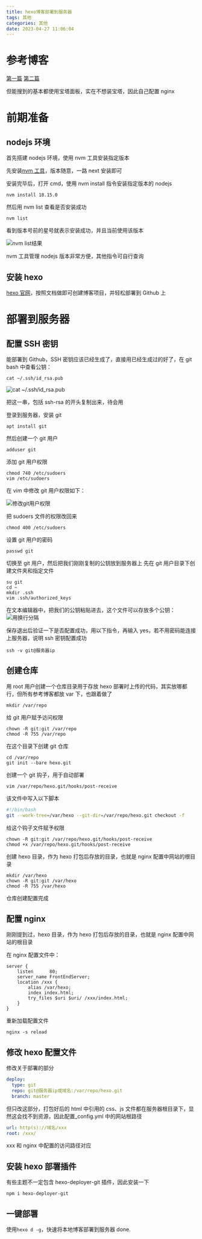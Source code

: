 ```yaml
---
title: hexo博客部署到服务器
tags: 其他
categories: 其他
date: 2023-04-27 11:06:04
---
```



# 参考博客

[第一篇](https://blog.csdn.net/qq_38733240/article/details/108140565?spm=1001.2101.3001.6650.1&utm_medium=distribute.pc_relevant.none-task-blog-2%7Edefault%7ECTRLIST%7ERate-1-108140565-blog-124471586.235%5Ev32%5Epc_relevant_default_base&depth_1-utm_source=distribute.pc_relevant.none-task-blog-2%7Edefault%7ECTRLIST%7ERate-1-108140565-blog-124471586.235%5Ev32%5Epc_relevant_default_base&utm_relevant_index=2)
[第二篇](https://blog.csdn.net/u013190417/article/details/122694959)

但能搜到的基本都使用宝塔面板，实在不想装宝塔，因此自己配置 nginx

# 前期准备

## nodejs 环境

首先搭建 nodejs 环境，使用 nvm 工具安装指定版本

先安装[nvm 工具](https://nvm.uihtm.com/download.html)，版本随意，一路 next 安装即可

安装完毕后，打开 cmd，使用 nvm install 指令安装指定版本的 nodejs

```shell
nvm install 18.15.0
```

然后用 nvm list 查看是否安装成功

```shell
nvm list
```

看到版本号前的星号就表示安装成功，并且当前使用该版本

![nvm list结果](https://wolf-blog-1314051886.cos.ap-guangzhou.myqcloud.com/20230427101039_5dc369d056bbbc7ac8316ae067fe4404.png)

nvm 工具管理 nodejs 版本非常方便，其他指令可自行查询

## 安装 hexo

[hexo 官网](https://hexo.io/zh-cn/)，按照文档做即可创建博客项目，并轻松部署到 Github 上

# 部署到服务器

## 配置 SSH 密钥

能部署到 Github，SSH 密钥应该已经生成了，直接用已经生成过的好了，在 git bash 中查看公钥：

```shell
cat ~/.ssh/id_rsa.pub
```

![cat ~/.ssh/id_rsa.pub](https://wolf-blog-1314051886.cos.ap-guangzhou.myqcloud.com/20230427102305_00b7997bf33985c6a968ba39c4fd645b.png)

把这一串，包括 ssh-rsa 的开头复制出来，待会用

登录到服务器，安装 git

```shell
apt install git
```

然后创建一个 git 用户

```shell
adduser git
```

添加 git 用户权限

```shell
chmod 740 /etc/sudoers
vim /etc/sudoers
```

在 vim 中修改 git 用户权限如下：

![修改git用户权限](https://wolf-blog-1314051886.cos.ap-guangzhou.myqcloud.com/20230427102823_23efa619fdd0fbcc0a104f4f31b0b713.png)

把 sudoers 文件的权限改回来

```shell
chmod 400 /etc/sudoers
```

设置 git 用户的密码

```shell
passwd git
```

切换至 git 用户，然后把我们刚刚复制的公钥放到服务器上
先在 git 用户目录下创建文件夹和指定文件

```shell
su git
cd ~
mkdir .ssh
vim .ssh/authorized_keys
```

在文本编辑器中，把我们的公钥粘贴进去，这个文件可以存放多个公钥：
![用换行分隔](https://wolf-blog-1314051886.cos.ap-guangzhou.myqcloud.com/20230427103554_c9225616c51a533fdaf9f271f3c310c4.png)

保存退出后验证一下是否配置成功，用以下指令，再输入 yes，若不用密码能连接上服务器，说明 ssh 密钥配置成功

```shell
ssh -v git@服务器ip
```

## 创建仓库

用 root 用户创建一个仓库目录用于存放 hexo 部署时上传的代码，其实放哪都行，但所有参考博客都放 var 下，也跟着做了

```shell
mkdir /var/repo
```

给 git 用户赋予访问权限

```shell
chown -R git:git /var/repo
chmod -R 755 /var/repo
```

在这个目录下创建 git 仓库

```shell
cd /var/repo
git init --bare hexo.git
```

创建一个 git 钩子，用于自动部署

```shell
vim /var/repo/hexo.git/hooks/post-receive
```

该文件中写入以下脚本

```bash
#!/bin/bash
git --work-tree=/var/hexo --git-dir=/var/repo/hexo.git checkout -f
```

给这个钩子文件赋予权限

```shell
chown -R git:git /var/repo/hexo.git/hooks/post-receive
chmod +x /var/repo/hexo.git/hooks/post-receive
```

创建 hexo 目录，作为 hexo 打包后存放的目录，也就是 nginx 配置中网站的根目录

```shell
mkdir /var/hexo
chown -R git:git /var/hexo
chmod -R 755 /var/hexo
```

仓库创建配置完成

## 配置 nginx

刚刚提到过，hexo 目录，作为 hexo 打包后存放的目录，也就是 nginx 配置中网站的根目录

在 nginx 配置文件中：

```text
server {
    listen      80;
    server_name FrontEndServer;
    location /xxx {
        alias /var/hexo;
        index index.html;
        try_files $uri $uri/ /xxx/index.html;
    }
}
```

重新加载配置文件

```shell
nginx -s reload
```

## 修改 hexo 配置文件

修改关于部署的部分

```yml
deploy:
  type: git
  repo: git@服务器ip或域名:/var/repo/hexo.git
  branch: master
```

但只改这部分，打包好后的 html 中引用的 css、js 文件都在服务器根目录下，显然这会找不到资源，因此配置\_config.yml 中的网站根路径

```yml
url: http(s)://域名/xxx
root: /xxx/
```

xxx 和 nginx 中配置的访问路径对应

## 安装 hexo 部署插件

有些主题不一定包含 hexo-deployer-git 插件，因此安装一下

```shell
npm i hexo-deployer-git
```

## 一键部署

使用`hexo d -g`，快速将本地博客部署到服务器
done.
